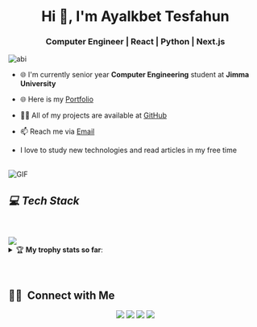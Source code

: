 <h1 align="center">Hi 👋, I'm Ayalkbet Tesfahun</h1>

<h3 align="center">Computer Engineer | React | Python | Next.js</h3>

<p align="left"> <img src="https://komarev.com/ghpvc/?username=biyacraft&label=Profile%20views&color=red&style=flat" alt="abi" /> </p>

- 🌐 I'm currently senior year **Computer Engineering** student at **Jimma University**

- 🌐 Here is my [Portfolio](https://biyacraft.vercel.app/)


- 👨‍💻 All of my projects are available at [GitHub](https://github.com/abakiya)
  

- 📫 Reach me via [Email](mailto:ayalkbettesfahun@gmail.com)

- I love to study new technologies and read articles in my free time

<br />

 <img align="center" alt="GIF" src="https://media.giphy.com/media/836HiJc7pgzy8iNXCn/giphy.gif" />

<h2><i>💻 Tech Stack</i></h2>


<br />
<br />

<a href="">
  <img align="center" src="https://github-readme-stats.vercel.app/api?username=biyacraft&show_icons=true&theme=tokyonight" />
</a>
<details> 
  <summary> 🏆 <b>My trophy stats so far</b>: </summary>
  <p align="left"> <a href="https://github.com/ryo-ma/github-profile-trophy"><img src="https://github-profile-trophy.vercel.app/?username=biyacraft" alt="ab4io" /></a></p>
</details>
<br />
<br />



## 🤝🏻 &nbsp;Connect with Me

<p align="center">
<a href="https://biyacraft.vercel.app"><img src="https://img.shields.io/badge/-www.atesfahun.github.io-3423A6?style=flat&logo=Google-Chrome&logoColor=white"/></a>
<a href="https://linkedin.com/in/ayalkbettesfahun"><img src="https://img.shields.io/badge/-@ayalkbet-tesfahun-0077B5?style=flat&logo=Linkedin&logoColor=white"/></a>
<a href="mailto:ayalkbettesfahun@gmail.com"><img src="https://img.shields.io/badge/-ayalkbettesfahun@gmail.com-D14836?style=flat&logo=Gmail&logoColor=white"/></a>
<a href="https://instagram.com/tesfaa.abi"><img src="https://img.shields.io/badge/-@tesfaa.abi-E4405F?style=flat&logo=Instagram&logoColor=white"/></a>
